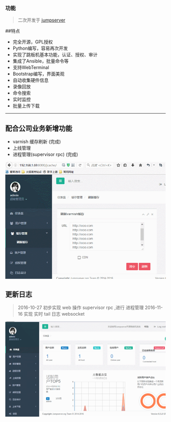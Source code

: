 ### 功能

> 二次开发于   [jumpserver](http://www.jumpserver.org/)

##特点

* 完全开源，GPL授权
* Python编写，容易再次开发
* 实现了跳板机基本功能，认证、授权、审计
* 集成了Ansible，批量命令等
* 支持WebTerminal
* Bootstrap编写，界面美观
* 自动收集硬件信息
* 录像回放
* 命令搜索
* 实时监控
* 批量上传下载


------



## 配合公司业务新增功能

* varnish 缓存刷新  (完成)
* 上线管理
* 进程管理(supervisor rpc)   (完成)

![varnish](./screenshots/jcache.gif)



## 更新日志

> 2016-10-27 初步实现 web 操作 supervisor  rpc ,进行 进程管理
> 2016-11-16 实现 实时 tail 日志 websocket

![jprocess](./screenshots/taillog.gif)